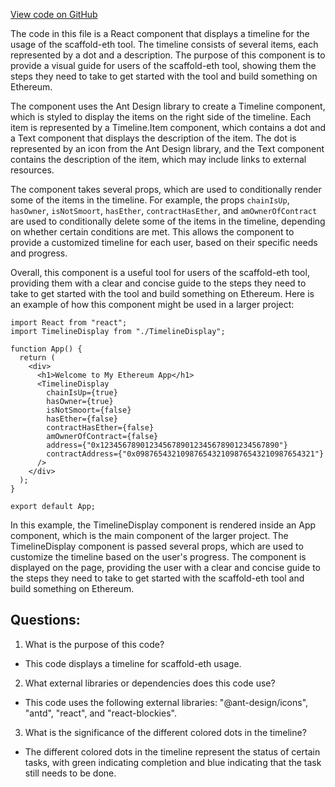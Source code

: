 [View code on GitHub](zoo-labs/zoo/blob/master/lab/src/components/Timeline.jsx)

The code in this file is a React component that displays a timeline for the usage of the scaffold-eth tool. The timeline consists of several items, each represented by a dot and a description. The purpose of this component is to provide a visual guide for users of the scaffold-eth tool, showing them the steps they need to take to get started with the tool and build something on Ethereum.

The component uses the Ant Design library to create a Timeline component, which is styled to display the items on the right side of the timeline. Each item is represented by a Timeline.Item component, which contains a dot and a Text component that displays the description of the item. The dot is represented by an icon from the Ant Design library, and the Text component contains the description of the item, which may include links to external resources.

The component takes several props, which are used to conditionally render some of the items in the timeline. For example, the props `chainIsUp`, `hasOwner`, `isNotSmoort`, `hasEther`, `contractHasEther`, and `amOwnerOfContract` are used to conditionally delete some of the items in the timeline, depending on whether certain conditions are met. This allows the component to provide a customized timeline for each user, based on their specific needs and progress.

Overall, this component is a useful tool for users of the scaffold-eth tool, providing them with a clear and concise guide to the steps they need to take to get started with the tool and build something on Ethereum. Here is an example of how this component might be used in a larger project:

```
import React from "react";
import TimelineDisplay from "./TimelineDisplay";

function App() {
  return (
    <div>
      <h1>Welcome to My Ethereum App</h1>
      <TimelineDisplay
        chainIsUp={true}
        hasOwner={true}
        isNotSmoort={false}
        hasEther={false}
        contractHasEther={false}
        amOwnerOfContract={false}
        address={"0x1234567890123456789012345678901234567890"}
        contractAddress={"0x0987654321098765432109876543210987654321"}
      />
    </div>
  );
}

export default App;
``` 

In this example, the TimelineDisplay component is rendered inside an App component, which is the main component of the larger project. The TimelineDisplay component is passed several props, which are used to customize the timeline based on the user's progress. The component is displayed on the page, providing the user with a clear and concise guide to the steps they need to take to get started with the scaffold-eth tool and build something on Ethereum.
## Questions: 
 1. What is the purpose of this code?
- This code displays a timeline for scaffold-eth usage.

2. What external libraries or dependencies does this code use?
- This code uses the following external libraries: "@ant-design/icons", "antd", "react", and "react-blockies".

3. What is the significance of the different colored dots in the timeline?
- The different colored dots in the timeline represent the status of certain tasks, with green indicating completion and blue indicating that the task still needs to be done.